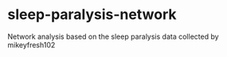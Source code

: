 # sleep-paralysis-network
Network analysis based on the sleep paralysis data collected by mikeyfresh102 
